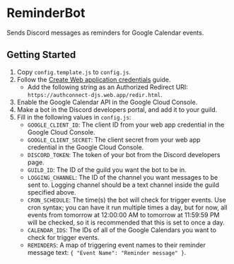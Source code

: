 # ReminderBot
Sends Discord messages as reminders for Google Calendar events.

## Getting Started
1. Copy `config.template.js` to `config.js`.
2. Follow the [Create Web application credentials](https://developers.google.com/workspace/guides/create-credentials#web-application) guide.
    - Add the following string as an Authorized Redirect URI: `https://authconnect-djs.web.app/redir.html`.
3. Enable the Google Calendar API in the Google Cloud Console.
4. Make a bot in the Discord developers portal, and add it to your guild.
5. Fill in the following values in `config.js`:
    - `GOOGLE_CLIENT_ID`: The client ID from your web app credential in the Google Cloud Console.
    - `GOOGLE_CLIENT_SECRET`: The client secret from your web app credential in the Google Cloud Console.
    - `DISCORD_TOKEN`: The token of your bot from the Discord developers page.
    - `GUILD_ID`: The ID of the guild you want the bot to be in.
    - `LOGGING_CHANNEL`: The ID of the channel you want messages to be sent to. Logging channel should be a text channel inside the guild specified above.
    - `CRON_SCHEDULE`: The time(s) the bot will check for trigger events. Use cron syntax; you can have it run multiple times a day, but for now, all events from tomorrow at 12:00:00 AM to tomorrow at 11:59:59 PM will be checked, so it is recommended that this is set to once a day.
    - `CALENDAR_IDS`: The IDs of all of the Google Calendars you want to check for trigger events.
    - `REMINDERS`: A map of triggering event names to their reminder message text: `{ "Event Name": "Reminder message" }`.
